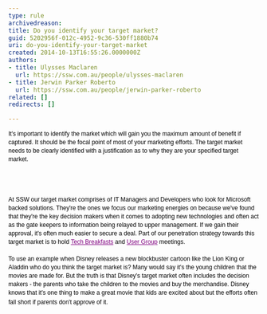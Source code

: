 ```yaml
---
type: rule
archivedreason: 
title: Do you identify your target market?
guid: 5202956f-012c-4952-9c36-530ff1880b74
uri: do-you-identify-your-target-market
created: 2014-10-13T16:55:26.0000000Z
authors:
- title: Ulysses Maclaren
  url: https://ssw.com.au/people/ulysses-maclaren
- title: Jerwin Parker Roberto
  url: https://ssw.com.au/people/jerwin-parker-roberto
related: []
redirects: []

---
```



<p><span style="color&#58;#000000;font-family&#58;verdana, sans-serif;font-size&#58;12px;line-height&#58;17px;">It's important to identify the market which will gain you the maximum amount of benefit if captured. It should be the focal point of most of your marketing efforts. The target market needs to be clearly identified with a justification as to why they are your specified target market.&#160;</span></p>
<br><excerpt class='endintro'></excerpt><br>
<p>​<span style="color&#58;#000000;font-family&#58;verdana, sans-serif;font-size&#58;12px;line-height&#58;17px;">At SSW our target market comprises of IT Managers and Developers who look for Microsoft backed solutions. They're the ones we focus our marketing energies on because we've found that they're the key decision makers when it comes to adopting new technologies and often act as the gate keepers to information being relayed to upper management. If we gain their approval, it's often much easier to secure a deal. Part of our penetration strategy towards this target market is to hold&#160;</span><a href="http&#58;//www.ssw.com.au/ssw/Events/SSWTechBreakfast.aspx" style="font-family&#58;verdana, sans-serif;font-size&#58;12px;color&#58;purple;line-height&#58;17px;">Tech Breakfasts</a><span style="color&#58;#000000;font-family&#58;verdana, sans-serif;font-size&#58;12px;line-height&#58;17px;">&#160;and&#160;</span><a href="http&#58;//www.ssw.com.au/ssw/Netug/" style="font-family&#58;verdana, sans-serif;font-size&#58;12px;color&#58;purple;line-height&#58;17px;">User Group</a><span style="color&#58;#000000;font-family&#58;verdana, sans-serif;font-size&#58;12px;line-height&#58;17px;">&#160;meetings.</span><br style="font-family&#58;verdana, sans-serif;font-size&#58;12px;color&#58;#000000;line-height&#58;17px;"><br style="font-family&#58;verdana, sans-serif;font-size&#58;12px;color&#58;#000000;line-height&#58;17px;"><span style="color&#58;#000000;font-family&#58;verdana, sans-serif;font-size&#58;12px;line-height&#58;17px;">To use an example when Disney releases a new blockbuster cartoon like the Lion King or Aladdin who do you think the target market is? Many would say it's the young children that the movies are made for. But the truth is that Disney's target market often includes the decision makers - the parents who take the children to the movies and buy the merchandise. Disney knows that it's one thing to make a great movie that kids are excited about but the efforts often fall short if parents don't approve of it. &#160;</span>​</p>


